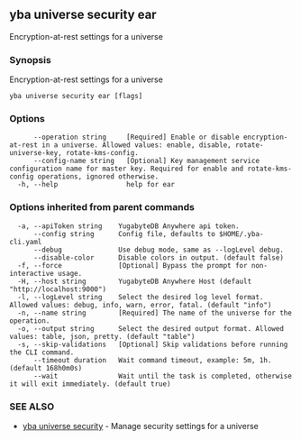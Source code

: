 ## yba universe security ear

Encryption-at-rest settings for a universe

### Synopsis

Encryption-at-rest settings for a universe

```
yba universe security ear [flags]
```

### Options

```
      --operation string     [Required] Enable or disable encryption-at-rest in a universe. Allowed values: enable, disable, rotate-universe-key, rotate-kms-config.
      --config-name string   [Optional] Key management service configuration name for master key. Required for enable and rotate-kms-config operations, ignored otherwise.
  -h, --help                 help for ear
```

### Options inherited from parent commands

```
  -a, --apiToken string    YugabyteDB Anywhere api token.
      --config string      Config file, defaults to $HOME/.yba-cli.yaml
      --debug              Use debug mode, same as --logLevel debug.
      --disable-color      Disable colors in output. (default false)
  -f, --force              [Optional] Bypass the prompt for non-interactive usage.
  -H, --host string        YugabyteDB Anywhere Host (default "http://localhost:9000")
  -l, --logLevel string    Select the desired log level format. Allowed values: debug, info, warn, error, fatal. (default "info")
  -n, --name string        [Required] The name of the universe for the operation.
  -o, --output string      Select the desired output format. Allowed values: table, json, pretty. (default "table")
  -s, --skip-validations   [Optional] Skip validations before running the CLI command.
      --timeout duration   Wait command timeout, example: 5m, 1h. (default 168h0m0s)
      --wait               Wait until the task is completed, otherwise it will exit immediately. (default true)
```

### SEE ALSO

* [yba universe security](yba_universe_security.md)	 - Manage security settings for a universe

